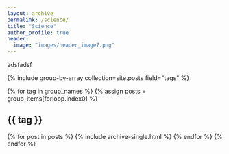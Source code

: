 ```yaml
---
layout: archive
permalink: /science/
title: "Science"
author_profile: true
header:
  image: "images/header_image7.png"
---
```

adsfadsf

{% include group-by-array collection=site.posts field="tags" %}

{% for tag in group_names %}
  {% assign posts = group_items[forloop.index0] %}
  <h2 id="{{ tag | slugify }}" class="archive__subtitle">{{ tag }}</h2>
  {% for post in posts %}
    {% include archive-single.html %}
  {% endfor %}
{% endfor %}
